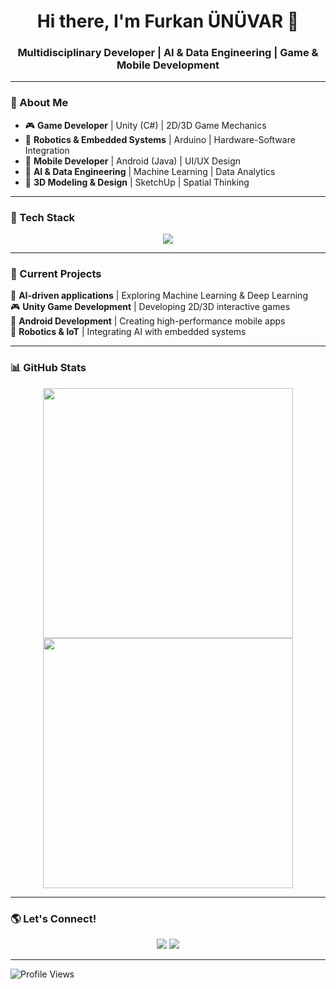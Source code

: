 <h1 align="center">Hi there, I'm Furkan ÜNÜVAR 👋</h1>
<h3 align="center">Multidisciplinary Developer | AI & Data Engineering | Game & Mobile Development</h3>

---

### 🚀 About Me
- 🎮 **Game Developer** | Unity (C#) | 2D/3D Game Mechanics  
- 🤖 **Robotics & Embedded Systems** | Arduino | Hardware-Software Integration  
- 📱  **Mobile Developer** | Android (Java) | UI/UX Design  
- 🔬 **AI & Data Engineering** | Machine Learning | Data Analytics  
- 🎨 **3D Modeling & Design** | SketchUp | Spatial Thinking  

---

### 🔧 Tech Stack
<p align="center">
  <img src="https://skillicons.dev/icons?i=python,java,cpp,cs,arduino,unity,androidstudio,tensorflow,pytorch" />
</p>

---

### 📌 Current Projects
🚀 **AI-driven applications** | Exploring Machine Learning & Deep Learning  
🎮 **Unity Game Development** | Developing 2D/3D interactive games  
📱 **Android Development** | Creating high-performance mobile apps  
🤖 **Robotics & IoT** | Integrating AI with embedded systems  

---

### 📊 GitHub Stats
<p align="center">
  <img src="https://github-readme-stats.vercel.app/api?username=Unuvar59&show_icons=true&theme=radical" width="400px"/>
  <img src="https://github-readme-streak-stats.herokuapp.com/?user=Unuvar59&theme=radical" width="400px"/>
</p>

---

### 🌎 Let's Connect!
<p align="center">
  <a href="https://www.linkedin.com/in/furkanunuvar/"><img src="https://img.shields.io/badge/-LinkedIn-%230077B5?style=for-the-badge&logo=linkedin&logoColor=white"/></a>
  <a href="mailto:funuvar25@gmail.com"><img src="https://img.shields.io/badge/-Email-%23D14836?style=for-the-badge&logo=gmail&logoColor=white"/></a>
</p>

---

![Profile Views](https://komarev.com/ghpvc/?username=Unuvar59&color=brightgreen)
